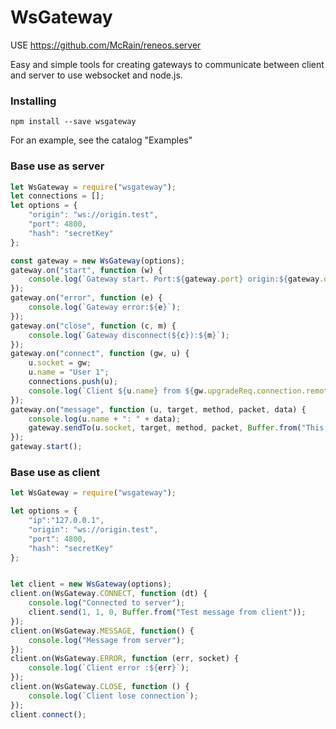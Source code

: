 # WsGateway

USE https://github.com/McRain/reneos.server

Easy and simple tools for creating gateways to communicate between client and server to use websocket and node.js.

### Installing

```
npm install --save wsgateway
```

For an example, see the catalog "Examples"

### Base use as server

```js
let WsGateway = require("wsgateway");
let connections = [];
let options = {
    "origin": "ws://origin.test",
    "port": 4800,
    "hash": "secretKey"
};

const gateway = new WsGateway(options);
gateway.on("start", function (w) {
    console.log(`Gateway start. Port:${gateway.port} origin:${gateway.origin} hashkey:${gateway.hashKey}`);
});
gateway.on("error", function (e) {
    console.log(`Gateway error:${e}`);
});
gateway.on("close", function (c, m) {
    console.log(`Gateway disconnect(${c}):${m}`);
});
gateway.on("connect", function (gw, u) {
    u.socket = gw;
    u.name = "User 1";
    connections.push(u);
    console.log(`Client ${u.name} from ${gw.upgradeReq.connection.remoteAddress} connected`);
});
gateway.on("message", function (u, target, method, packet, data) {
    console.log(u.name + ": " + data);
    gateway.sendTo(u.socket, target, method, packet, Buffer.from("This is server answer "));
});
gateway.start();
```

### Base use as client

```js
let WsGateway = require("wsgateway");

let options = {
    "ip":"127.0.0.1",
    "origin": "ws://origin.test",
    "port": 4800,
    "hash": "secretKey"
};


let client = new WsGateway(options);
client.on(WsGateway.CONNECT, function (dt) {
    console.log("Connected to server");
    client.send(1, 1, 0, Buffer.from("Test message from client"));
});
client.on(WsGateway.MESSAGE, function() {
    console.log("Message from server");
});
client.on(WsGateway.ERROR, function (err, socket) {
    console.log(`Client error :${err}`);
});
client.on(WsGateway.CLOSE, function () {
    console.log(`Client lose connection`);
});
client.connect();
```
